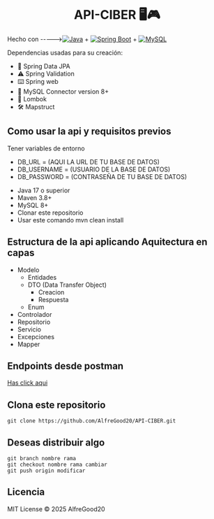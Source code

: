 <div align="center">
  <h1>API-CIBER 🖥️🎮</h1>
</div>

Hecho con ----->[![Java](https://img.shields.io/badge/Java-17-red)](#) + [![Spring Boot](https://img.shields.io/badge/SpringBoot-3.5.4-green)](#) + [![MySQL](https://img.shields.io/badge/MySQL-8.0-blue)](#)

<p>Dependencias usadas para su creación: </p>
<ul>
  <li>📖 Spring Data JPA</li>
  <li>⚠️ Spring Validation</li>
  <li>⌨️ Spring web</li>
  <li>🐬 MySQL Connector version 8+</li>
  <li>📝 Lombok</li>
  <li>🛠️ Mapstruct</li>
</ul>

<h2>Como usar la api y requisitos previos</h2>
<p>Tener variables de entorno</p>
<ul>
  <li>DB_URL = (AQUI LA URL DE TU BASE DE DATOS)</li>
  <li>DB_USERNAME = (USUARIO DE LA BASE DE DATOS)</li>
  <li>DB_PASSWORD = (CONTRASEÑA DE TU BASE DE DATOS)</li>
</ul>

<ul>
  <li>Java 17 o superior</li>
  <li>Maven 3.8+</li>
  <li>MySQL 8+</li>
  <li>Clonar este repositorio</li>
  <li>Usar este comando mvn clean install</li>
</ul>

<h2>Estructura de la api aplicando Aquitectura en capas</h2>
<ul>
  
  <li>Modelo
    <ul>
      <li>Entidades</li>
      <li>DTO (Data Transfer Object)
        <ul>
          <li>Creacion</li>
          <li>Respuesta</li>
        </ul>
      </li>
      <li>Enum</li>
    </ul>
  </li>
  
  <li>Controlador</li>
  <li>Repositorio</li>
  <li>Servicio</li>
  <li>Excepciones</li>
  <li>Mapper</li>
</ul>

<h2>Endpoints desde postman</h2>
<a href="https://alfredopro20.postman.co/workspace/Alfredopro20's-Workspace~dcb7f3f9-4de7-4cc0-8115-44fad57fb20c/collection/46529029-f3fad01e-10dc-4298-b077-207e7962bf68?action=share&creator=46529029">Has click aqui</a>

<h2>Clona este repositorio</h2>

```git
git clone https://github.com/AlfreGood20/API-CIBER.git
```

<h2>Deseas distribuir algo</h2>

```git
git branch nombre rama
git checkout nombre rama cambiar
git push origin modificar
````

<h2>Licencia</h2>
<p>MIT License © 2025 AlfreGood20</p>

